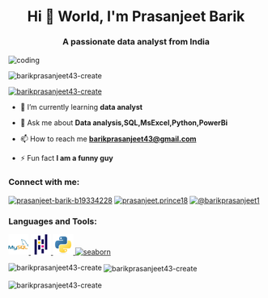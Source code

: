 <h1 align="center">Hi 👋 World, I'm Prasanjeet Barik</h1>
<h3 align="center">A passionate data analyst from India</h3>
<img align="center" alt="coding" width="400" src="https://cdn.prod.website-files.com/6672f2c52186ba163a2a83d7/669e8977c037117c368e6cfc_Analytics.gif">

<p align="left"> <img src="https://komarev.com/ghpvc/?username=barikprasanjeet43-create&label=Profile%20views&color=0e75b6&style=flat" alt="barikprasanjeet43-create" /> </p>

<p align="left"> <a href="https://github.com/ryo-ma/github-profile-trophy"><img src="https://github-profile-trophy.vercel.app/?username=barikprasanjeet43-create" alt="barikprasanjeet43-create" /></a> </p>

- 🌱 I’m currently learning **data analyst**

- 💬 Ask me about **Data analysis,SQL,MsExcel,Python,PowerBi**

- 📫 How to reach me **barikprasanjeet43@gmail.com**

- ⚡ Fun fact **I am a funny guy**

<h3 align="left">Connect with me:</h3>
<p align="left">
<a href="https://linkedin.com/in/prasanjeet-barik-b19334228" target="blank"><img align="center" src="https://raw.githubusercontent.com/rahuldkjain/github-profile-readme-generator/master/src/images/icons/Social/linked-in-alt.svg" alt="prasanjeet-barik-b19334228" height="30" width="40" /></a>
<a href="https://instagram.com/prasanjeet.prince18" target="blank"><img align="center" src="https://raw.githubusercontent.com/rahuldkjain/github-profile-readme-generator/master/src/images/icons/Social/instagram.svg" alt="prasanjeet.prince18" height="30" width="40" /></a>
<a href="https://www.hackerrank.com/@barikprasanjeet1" target="blank"><img align="center" src="https://raw.githubusercontent.com/rahuldkjain/github-profile-readme-generator/master/src/images/icons/Social/hackerrank.svg" alt="@barikprasanjeet1" height="30" width="40" /></a>
</p>

<h3 align="left">Languages and Tools:</h3>
<p align="left"> <a href="https://www.mysql.com/" target="_blank" rel="noreferrer"> <img src="https://raw.githubusercontent.com/devicons/devicon/master/icons/mysql/mysql-original-wordmark.svg" alt="mysql" width="40" height="40"/> </a> <a href="https://pandas.pydata.org/" target="_blank" rel="noreferrer"> <img src="https://raw.githubusercontent.com/devicons/devicon/2ae2a900d2f041da66e950e4d48052658d850630/icons/pandas/pandas-original.svg" alt="pandas" width="40" height="40"/> </a> <a href="https://www.python.org" target="_blank" rel="noreferrer"> <img src="https://raw.githubusercontent.com/devicons/devicon/master/icons/python/python-original.svg" alt="python" width="40" height="40"/> </a> <a href="https://seaborn.pydata.org/" target="_blank" rel="noreferrer"> <img src="https://seaborn.pydata.org/_images/logo-mark-lightbg.svg" alt="seaborn" width="40" height="40"/> </a> </p>

<p><img align="left" src="https://github-readme-stats.vercel.app/api/top-langs?username=barikprasanjeet43-create&show_icons=true&locale=en&layout=compact" alt="barikprasanjeet43-create" /></p

<p>&nbsp;<img align="center" src="https://github-readme-stats.vercel.app/api?username=barikprasanjeet43-create&show_icons=true&locale=en" alt="barikprasanjeet43-create" /></p>

<p><img align="center" src="https://github-readme-streak-stats.herokuapp.com/?user=barikprasanjeet43-create&" alt="barikprasanjeet43-create" /></p>

<!--
**barikprasanjeet43-create/barikprasanjeet43-create** is a ✨ _special_ ✨ repository because its `README.md` (this file) appears on your GitHub profile.

Here are some ideas to get you started:

- 🔭 I’m currently working on ...
- 🌱 I’m currently learning ...
- 👯 I’m looking to collaborate on ...
- 🤔 I’m looking for help with ...
- 💬 Ask me about ...
- 📫 How to reach me: ...
- 😄 Pronouns: ...
- ⚡ Fun fact: ...
-->
